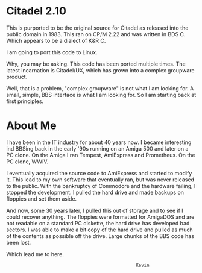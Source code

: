 # Citadel 2.10

This is purported to be the original source for Citadel as released
into the public domain in 1983. This ran on CP/M 2.22 and was written
in BDS C. Which appears to be a dialect of K&R C. 

I am going to port this code to Linux. 

Why, you may be asking. This code has been ported multiple times. The
latest incarnation is Citadel/UX, which has grown into a complex
groupware product. 

Well, that is a problem, "complex groupware" is not what I am
looking for. A small, simple, BBS interface is what I am looking for.
So I am starting back at first principles.

# About Me

I have been in the IT industry for about 40 years now. I became
interesting ind BBSing back in the early '90s running on an Amiga 500
and later on a PC clone. On the Amiga I ran Tempest, AmiExpress and
Prometheus. On the PC clone, WWIV. 

I eventually acquired the source code to AmiExpress and started to
modify it. This lead to my own software that eventually ran, but was
never released to the public. With the bankruptcy of Commodore and the
hardware failing, I stopped the development. I pulled the hard drive 
and made backups on floppies and set them aside. 

And now, some 30 years later, I pulled this out of storage and to see 
if I could recover anything. The floppies were formatted for AmigaDOS and 
are not readable on a standard PC diskette, the hard drive has developed bad 
sectors. I was able to make a bit copy of the hard drive and pulled as much
of the contents as possible off the drive. Large chunks of the BBS code
has been lost. 

Which lead me to here.

                                                    Kevin
                                                    
